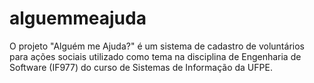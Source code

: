 # alguemmeajuda
O projeto "Alguém me Ajuda?" é um sistema de cadastro de voluntários para ações sociais utilizado como tema na disciplina de Engenharia de Software (IF977) do curso de Sistemas de Informação da UFPE.

